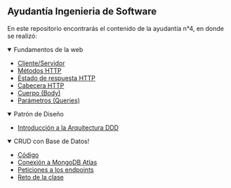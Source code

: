 ## Ayudantía Ingenieria de Software

En este repositorio encontrarás el contenido de la ayudantía n°4, en donde se realizó:

<details open>
<summary>Fundamentos de la web</summary>

- [Cliente/Servidor](./FundamentosWeb/Cliente-Servidor/Cliente-Servidor.md)
- [Métodos HTTP](./FundamentosWeb/MetodosHTTP/HTTP.md)
- [Estado de respuesta HTTP](./FundamentosWeb/Estados/Status.md)
- [Cabecera HTTP](./FundamentosWeb/Cabeceras/Headers.md)
- [Cuerpo (Body)](./FundamentosWeb/Cuerpo/Body.md)
- [Parámetros (Queries)](./FundamentosWeb/Parametros/Queries.md)

</details>

<details open>
<summary>Patrón de Diseño</summary>

- [Introducción a la Arquitectura DDD](./patron-diseño/DDD.md)

</details>

<details open>
<summary>CRUD con Base de Datos!</summary>

- [Código](./CRUD-Database/)
- [Conexión a MongoDB Atlas](./Conexion-MongoDB/mongodb.md)
- [Peticiones a los endpoints](./Postman-Endpoints/Endpoints.md)
- [Reto de la clase](./Reto/reto.md)

</details>